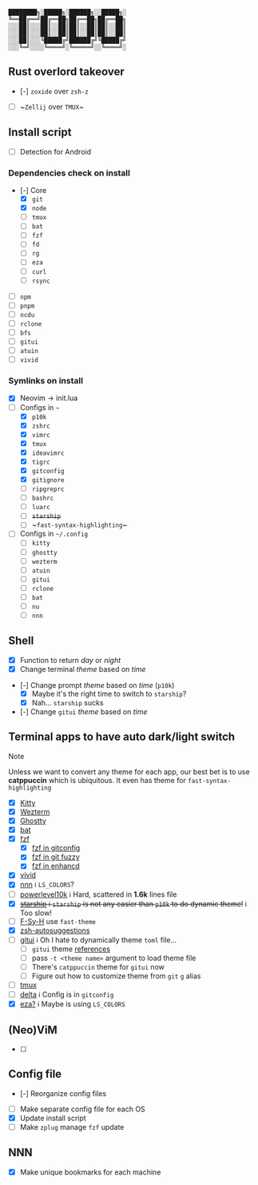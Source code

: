 
    ████████╗░█████╗░██████╗░░█████╗░
    ╚══██╔══╝██╔══██╗██╔══██╗██╔══██╗
    ░░░██║░░░██║░░██║██║░░██║██║░░██║
    ░░░██║░░░██║░░██║██║░░██║██║░░██║
    ░░░██║░░░╚█████╔╝██████╔╝╚█████╔╝
    ░░░╚═╝░░░░╚════╝░╚═════╝░░╚════╝░

## Rust overlord takeover
- [-] `zoxide` over `zsh-z`
- [ ] ~`Zellij` over `TMUX`~

## Install script
- [ ] Detection for Android

### Dependencies check on install
- [-] Core
  - [x] `git`
  - [x] `node`
  - [ ] `tmux`
  - [ ] `bat`
  - [ ] `fzf`
  - [ ] `fd`
  - [ ] `rg`
  - [ ] `eza`
  - [ ] `curl`
  - [ ] `rsync`
- [ ] `npm`
- [ ] `pnpm`
- [ ] `ncdu`
- [ ] `rclone`
- [ ] `bfs`
- [ ] `gitui`
- [ ] `atuin`
- [ ] `vivid`

### Symlinks on install
- [x] Neovim -> init.lua
- [ ] Configs in `~`
  - [x] `p10k`
  - [x] `zshrc`
  - [x] `vimrc`
  - [x] `tmux`
  - [x] `ideavimrc`
  - [x] `tigrc`
  - [x] `gitconfig`
  - [x] `gitignore`
  - [ ] `ripgreprc`
  - [ ] `bashrc`
  - [ ] `luarc`
  - [ ] ~~`starship`~~
  - [ ] ~`fast-syntax-highlighting`~ 
- [ ] Configs in `~/.config`
  - [ ] `kitty`
  - [ ] `ghostty`
  - [ ] `wezterm`
  - [ ] `atuin`
  - [ ] `gitui`
  - [ ] `rclone`
  - [ ] `bat` 
  - [ ] `nu`
  - [ ] `nnn`

## Shell
- [x] Function to return *day* or *night*
- [x] Change terminal *theme* based on *time*
- [-] Change prompt *theme* based on *time* (`p10k`)
  - [x] Maybe it's the right time to switch to `starship`?
  - [x] Nah... `starship` sucks
- [-] Change `gitui` *theme* based on *time*

## Terminal apps to have auto dark/light switch

> [!NOTE]
> Unless we want to convert any theme for each app, our best bet is to use **catppuccin** which is ubiquitous. It even has theme for `fast-syntax-highlighting`

- [x] [Kitty](https://sw.kovidgoyal.net/kitty)
- [x] [Wezterm](https://wezfurlong.org/wezterm)
- [x] [Ghostty](https://ghostty.org)
- [x] [bat](https://github.com/sharkdp/bat)
- [x] [fzf](https://github.com/junegunn/fzf)
    - [x] [fzf in gitconfig](https://github.com/junegunn/fzf)
    - [x] [fzf in git fuzzy](https://github.com/junegunn/fzf)
    - [x] [fzf in enhancd](https://github.com/junegunn/fzf)
- [x] [vivid](https://github.com/sharkdp/vivid)
- [x] [nnn](https://github.com/jarun/nnn) ℹ `LS_COLORS`?
- [ ] [powerlevel10k](https://github.com/romkatv/powerlevel10k) ℹ Hard, scattered in **1.6k** lines file
- [x] ~~[starship](https://starship.rs) ℹ `starship` is not any easier than `p10k` to do dynamic theme!~~ ℹ Too slow!
- [ ] [F-Sy-H](https://github.com/z-shell/F-Sy-H) use `fast-theme`
- [x] [zsh-autosuggestions](https://github.com/zsh-users/zsh-autosuggestions)
- [ ] [gitui](https://github.com/extrawurst/gitui) ℹ Oh I hate to dynamically theme `toml` file...
  - [ ] `gitui` theme [references](https://github.com/gitui-org/gitui/blob/master/THEMES.md)
  - [ ] pass `-t <theme name>` argument to load theme file
  - [ ] There's `catppuccin` theme for `gitui` now
  - [ ] Figure out how to customize theme from `git` `g` alias
- [ ] [tmux](https://github.com/tmux/tmux)
- [ ] [delta](https://github.com/dandavison/delta) ℹ Config is in `gitconfig`
- [x] [eza?](https://github.com/eza-community/eza) ℹ Maybe is using `LS_COLORS`

## (Neo)ViM
- [ ] 

## Config file
- [-] Reorganize config files
- [ ] Make separate config file for each OS
- [x] Update install script
- [ ] Make `zplug` manage `fzf` update

## NNN
- [x] Make unique bookmarks for each machine

